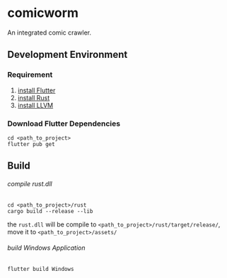 # comicworm

An integrated comic crawler.

## Development  Environment

### Requirement

1. [install Flutter](https://docs.flutter.dev/get-started/install)
2. [install Rust](https://www.rust-lang.org/tools/install)
3. [install LLVM](https://pub.dev/documentation/ffigen/latest/#installing-llvm)

### Download Flutter Dependencies

```
cd <path_to_project>
flutter pub get
```

## Build

###### compile rust.dll
```
cd <path_to_project>/rust
cargo build --release --lib
```

the `rust.dll` will be compile to `<path_to_project>/rust/target/release/`, move it to `<path_to_project>/assets/`

###### build Windows Application
```
flutter build Windows
```